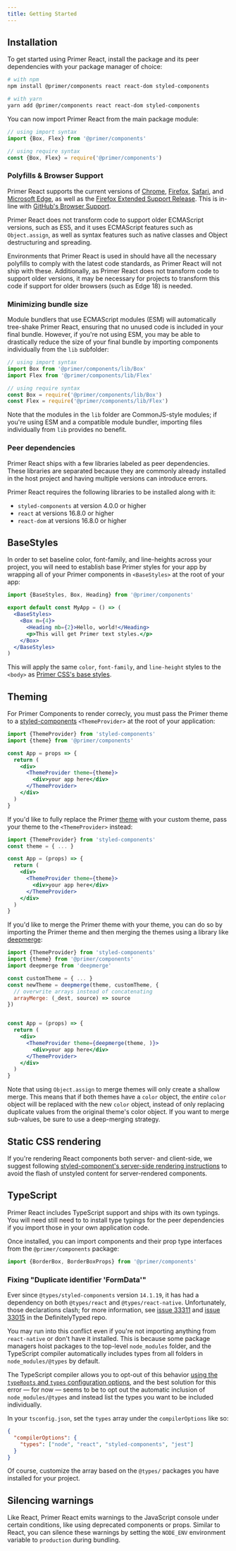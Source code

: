 ```yaml
---
title: Getting Started
---
```


## Installation

To get started using Primer React, install the package and its peer dependencies with your package manager of choice:

```bash
# with npm
npm install @primer/components react react-dom styled-components

# with yarn
yarn add @primer/components react react-dom styled-components
```

You can now import Primer React from the main package module:

```javascript
// using import syntax
import {Box, Flex} from '@primer/components'

// using require syntax
const {Box, Flex} = require('@primer/components')
```

### Polyfills & Browser Support

Primer React supports the current versions of [Chrome](https://www.google.com/chrome/), [Firefox](http://www.mozilla.org/firefox/), [Safari](http://www.apple.com/safari/), and [Microsoft Edge](https://www.microsoft.com/en-us/windows/microsoft-edge), as well as the [Firefox Extended Support Release](https://www.mozilla.org/en-US/firefox/organizations/). This is in-line with [GitHub's Browser Support](https://docs.github.com/en/free-pro-team@latest/github/getting-started-with-github/supported-browsers).

Primer React does not transform code to support older ECMAScript versions, such as ES5, and it uses ECMAScript features such as `Object.assign`, as well as syntax features such as native classes and Object destructuring and spreading.

Environments that Primer React is used in should have all the necessary polyfills to comply with the latest code standards, as Primer React will not ship with these. Additionally, as Primer React does not transform code to support older versions, it may be necessary for projects to transform this code if support for older browsers (such as Edge 18) is needed.

### Minimizing bundle size

Module bundlers that use ECMAScript modules (ESM) will automatically tree-shake Primer React, ensuring that no unused code is included in your final bundle. However, if you're not using ESM, you may be able to drastically reduce the size of your final bundle by importing components individually from the `lib` subfolder:

```javascript
// using import syntax
import Box from '@primer/components/lib/Box'
import Flex from '@primer/components/lib/Flex'

// using require syntax
const Box = require('@primer/components/lib/Box')
const Flex = require('@primer/components/lib/Flex')
```

Note that the modules in the `lib` folder are CommonJS-style modules; if you're using ESM and a compatible module bundler, importing files individually from `lib` provides no benefit.

### Peer dependencies

Primer React ships with a few libraries labeled as peer dependencies. These libraries are separated because they are commonly already installed in the host project and having multiple versions can introduce errors.

Primer React requires the following libraries to be installed along with it:

- `styled-components` at version 4.0.0 or higher
- `react` at versions 16.8.0 or higher
- `react-dom` at versions 16.8.0 or higher

## BaseStyles

In order to set baseline color, font-family, and line-heights across your project, you will need to establish base Primer styles for your app by wrapping all of your Primer components in `<BaseStyles>` at the root of your app:

```jsx
import {BaseStyles, Box, Heading} from '@primer/components'

export default const MyApp = () => (
  <BaseStyles>
    <Box m={4}>
      <Heading mb={2}>Hello, world!</Heading>
      <p>This will get Primer text styles.</p>
    </Box>
  </BaseStyles>
)
```

This will apply the same `color`, `font-family`, and `line-height` styles to the `<body>` as [Primer CSS's base styles](https://github.com/primer/css/blob/master/src/base/base.scss#L15-L20).

## Theming

For Primer Components to render correcly, you must pass the Primer theme to a [styled-components](<(https://styled-components.com/)>) `<ThemeProvider>` at the root of your application:

```jsx
import {ThemeProvider} from 'styled-components'
import {theme} from '@primer/components'

const App = props => {
  return (
    <div>
      <ThemeProvider theme={theme}>
        <div>your app here</div>
      </ThemeProvider>
    </div>
  )
}
```

If you'd like to fully replace the Primer [theme](https://github.com/primer/components/blob/main/src/theme-preval.js) with your custom theme, pass your theme to the `<ThemeProvider>` instead:

```jsx
import {ThemeProvider} from 'styled-components'
const theme = { ... }

const App = (props) => {
  return (
    <div>
      <ThemeProvider theme={theme}>
        <div>your app here</div>
      </ThemeProvider>
    </div>
  )
}
```

If you'd like to merge the Primer theme with your theme, you can do so by importing the Primer theme and then merging the themes using a library like [deepmerge](https://www.npmjs.com/package/deepmerge):

```jsx
import {ThemeProvider} from 'styled-components'
import {theme} from '@primer/components'
import deepmerge from 'deepmerge'

const customTheme = { ... }
const newTheme = deepmerge(theme, customTheme, {
  // overwrite arrays instead of concatenating
  arrayMerge: (_dest, source) => source
})


const App = (props) => {
  return (
    <div>
      <ThemeProvider theme={deepmerge(theme, )}>
        <div>your app here</div>
      </ThemeProvider>
    </div>
  )
}
```

Note that using `Object.assign` to merge themes will only create a shallow merge. This means that if both themes have a `color` object, the _entire_ `color` object will be replaced with the new `color` object, instead of only replacing duplicate values from the original theme's color object. If you want to merge sub-values, be sure to use a deep-merging strategy.

## Static CSS rendering

If you're rendering React components both server- and client-side, we suggest following [styled-component's server-side rendering instructions](https://www.styled-components.com/docs/advanced#server-side-rendering) to avoid the flash of unstyled content for server-rendered components.

## TypeScript

Primer React includes TypeScript support and ships with its own typings. You will need still need to to install type typings for the peer dependencies if you import those in your own application code.

Once installed, you can import components and their prop type interfaces from the `@primer/components` package:

```typescript
import {BorderBox, BorderBoxProps} from '@primer/components'
```

### Fixing "Duplicate identifier 'FormData'"

Ever since `@types/styled-components` version `14.1.19`, it has had a dependency on both `@types/react` and `@types/react-native`. Unfortunately, those declarations clash; for more information, see [issue 33311](https://github.com/DefinitelyTyped/DefinitelyTyped/issues/33311) and [issue 33015](https://github.com/DefinitelyTyped/DefinitelyTyped/issues/33015) in the DefinitelyTyped repo.

You may run into this conflict even if you're not importing anything from `react-native` or don't have it installed. This is because some package managers hoist packages to the top-level `node_modules` folder, and the TypeScript compiler automatically includes types from all folders in `node_modules/@types` by default.

The TypeScript compiler allows you to opt-out of this behavior [using the `typeRoots` and `types` configuration options](https://www.typescriptlang.org/docs/handbook/tsconfig-json.html#types-typeroots-and-types), and the best solution for this error — for now — seems to be to opt out the automatic inclusion of `node_modules/@types` and instead list the types you want to be included individually.

In your `tsconfig.json`, set the `types` array under the `compilerOptions` like so:

```json
{
  "compilerOptions": {
    "types": ["node", "react", "styled-components", "jest"]
  }
}
```

Of course, customize the array based on the `@types/` packages you have installed for your project.

## Silencing warnings

Like React, Primer React emits warnings to the JavaScript console under certain conditions, like using deprecated components or props. Similar to React, you can silence these warnings by setting the `NODE_ENV` environment variable to `production` during bundling.
